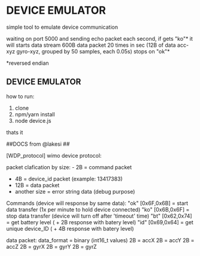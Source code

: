 # DEVICE EMULATOR #

simple tool to emulate device communication

waiting on port 5000 and sending echo packet each second, if gets "ko"* it will starts data stream 
600B data packet 20 times in sec (12B of data acc-xyz gyro-xyz, grouped by 50 samples, each 0.05s)
stops on "ok"*

*reversed endian

## DEVICE EMULATOR ##
how to run: 

1. clone
2. npm/yarn install
3. node device.js

thats it



##DOCS from @lakesi ##

[WDP_protocol] wimo device protocol:

packet clafication by size: - 2B = command packet
- 4B = device_id packet (example: 13417383)
- 12B = data packet
- another size = error string data (debug purpose)

Commands (device will response by same data):
"ok" [0x6F,0x6B] = start data transfer (1x per minute to hold device connected)
"ko" [0x6B,0x6F] = stop data transfer (device will turn off after 'timeout' time)
"bt" [0x62,0x74] = get battery level ( + 2B response with batery level)
"id" [0x69,0x64] = get unique device_ID ( + 4B response with batery level)

data packet: data_format = binary (int16_t values)
2B = accX
2B = accY
2B = accZ
2B = gyrX
2B = gyrY
2B = gyrZ